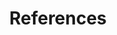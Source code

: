 ---
title: References
weight: 42
description: >-
  You will find here information about Horusec's references.
---